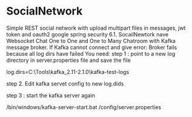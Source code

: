 # SocialNetwork
Simple REST social network with upload multipart files in messages, jwt token and oauth2 google spring security 6.1. SocailNewtork nave Websocket Chat One to One and One to Many Chatroom with Kafka message broker.
If Kafka cannot connect and give error: Broker fails because all log dirs have failed
You need:
step 1 : point to a new log directory in server.properties file and save the file

log.dirs=C:\Tools\kafka_2.11-2.1.0\kafka-test-logs

step 2. Edit kafka servet config to new log.dids

step 3 : start the kafka server again

/bin/windows/kafka-server-start.bat /config/server.properties

